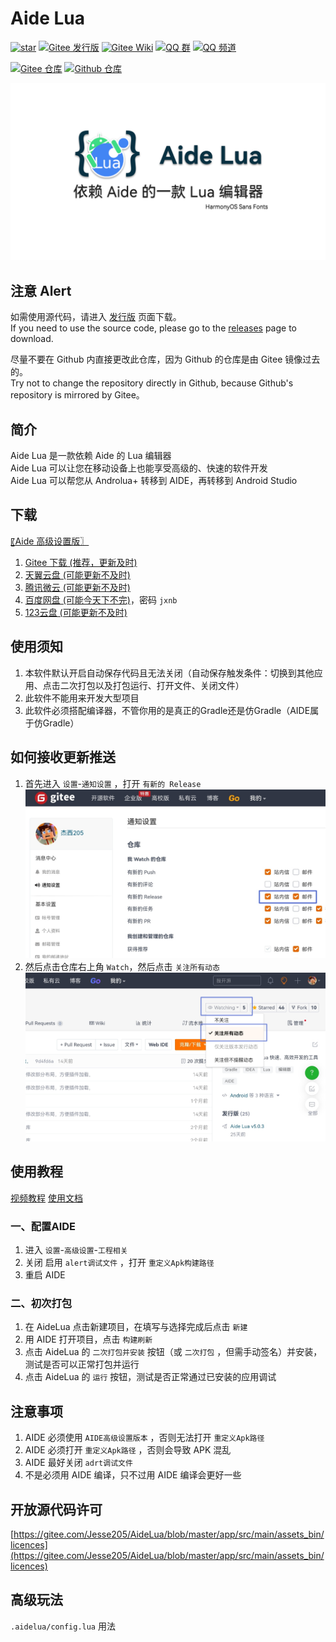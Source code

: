 # Aide Lua
[![star](https://gitee.com/Jesse205/AideLua/badge/star.svg?theme=dark)](https://gitee.com/Jesse205/AideLua/stargazers)
[![Gitee 发行版](https://img.shields.io/badge/Gitee-发行版-C71D23?logo=gitee)](https://gitee.com/Jesse205/AideLua/releases)
[![Gitee Wiki](https://img.shields.io/badge/Gitee-Wiki-C71D23?logo=gitee)](https://gitee.com/Jesse205/AideLua/wikis/Home)
[![QQ 群](https://img.shields.io/badge/加入-QQ_群-0099FF?logo=tencentqq)](https://jq.qq.com/?_wv=1027&k=41q8mp8y)
[![QQ 频道](https://img.shields.io/badge/加入-QQ_频道-0099FF?logo=tencentqq)](https://pd.qq.com/s/ncghvc)

[![Gitee 仓库](https://img.shields.io/badge/Gitee-仓库-C71D23?logo=gitee)](https://gitee.com/Jesse205/AideLua/)
[![Github 仓库](https://img.shields.io/badge/Github-仓库-0969DA?logo=github)](https://github.com/Jesse205/AideLua)

![cover](images/ic_cover-aidelua.png)

## 注意 Alert
如需使用源代码，请进入 [发行版](/Jesse205/AideLua/releases) 页面下载。<br>
If you need to use the source code, please go to the [releases](/Jesse205/AideLua/releases) page to download.

尽量不要在 Github 内直接更改此仓库，因为 Github 的仓库是由 Gitee 镜像过去的。<br>
Try not to change the repository directly in Github, because Github's repository is mirrored by Gitee。

## 简介
Aide Lua 是一款依赖 Aide 的 Lua 编辑器<br>
Aide Lua 可以让您在移动设备上也能享受高级的、快速的软件开发<br>
Aide Lua 可以帮您从 Androlua+ 转移到 AIDE，再转移到 Android Studio

## 下载
[〖Aide 高级设置版〗](https://www.lanzouy.com/b00zdhbeb)

1. [Gitee 下载 (推荐，更新及时)](https://gitee.com/Jesse205/AideLua/releases)
2. [天翼云盘 (可能更新不及时)](https://cloud.189.cn/t/ZZ7RzijyqiUv)
3. [腾讯微云 (可能更新不及时)](https://share.weiyun.com/oLiNtxMR)
4. [百度网盘 (可能今天下不完)](https://pan.baidu.com/s/1j1RwisPR8iq1fPS3O_fl7Q)，密码 `jxnb`
5. [123云盘 (可能更新不及时)](https://www.123pan.com/s/G7a9-Yzck)

## 使用须知
1. 本软件默认开启自动保存代码且无法关闭（自动保存触发条件：切换到其他应用、点击二次打包以及打包运行、打开文件、关闭文件）
2. 此软件不能用来开发大型项目
3. 此软件必须搭配编译器，不管你用的是真正的Gradle还是仿Gradle（AIDE属于仿Gradle）

## 如何接收更新推送
1. 首先进入 `设置`-`通知设置` ，打开 `有新的 Release`<br>
![步骤1](images/releases/step1.jpg)
2. 然后点击仓库右上角 `Watch`，然后点击 `关注所有动态`<br>
![步骤2](images/releases/step2.jpg)

## 使用教程
[视频教程](https://space.bilibili.com/1229937144)
[使用文档](https://gitee.com/Jesse205/AideLua/wikis/Home)

### 一、配置AIDE
1. 进入 `设置`-`高级设置`-`工程相关`
2. 关闭 启用 `alert调试文件` ，打开 `重定义Apk构建路径`
3. 重启 AIDE

### 二、初次打包
1. 在 AideLua 点击新建项目，在填写与选择完成后点击 `新建`
2. 用 AIDE 打开项目，点击 `构建刷新`
3. 点击 AideLua 的 `二次打包并安装` 按钮（或 `二次打包` ，但需手动签名）并安装，测试是否可以正常打包并运行
4. 点击 AideLua 的 `运行` 按钮，测试是否正常通过已安装的应用调试

## 注意事项
1. AIDE 必须使用 `AIDE高级设置版本` ，否则无法打开 `重定义Apk路径`
2. AIDE 必须打开 `重定义Apk路径` ，否则会导致 APK 混乱
3. AIDE 最好关闭 `adrt调试文件` 
4. 不是必须用 AIDE 编译，只不过用 AIDE 编译会更好一些

## 开放源代码许可
[https://gitee.com/Jesse205/AideLua/blob/master/app/src/main/assets_bin/licences](https://gitee.com/Jesse205/AideLua/blob/master/app/src/main/assets_bin/licences)

## 高级玩法
`.aidelua/config.lua` 用法

